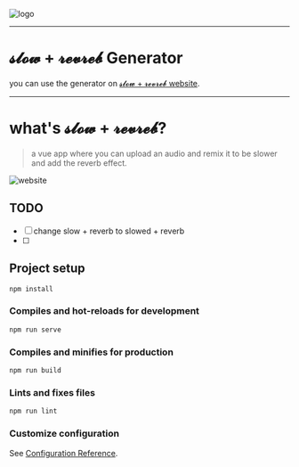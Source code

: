 ![logo](https://i.imgur.com/Pxgn0Ve.gif)

---

# 𝓼𝓵𝓸𝔀 + 𝓻𝓮𝓿𝓻𝓮𝓫 Generator
you can use the generator on [𝓼𝓵𝓸𝔀 + 𝓻𝓮𝓿𝓻𝓮𝓫 website](https://slowreverb.herokuapp.com/).

---

# what's 𝓼𝓵𝓸𝔀 + 𝓻𝓮𝓿𝓻𝓮𝓫?
> a vue app where you can upload an audio and remix it to be slower and add the reverb effect.

![website](https://i.imgur.com/KcHSPX3_d.webp?maxwidth=760&fidelity=grand)

## TODO
- [ ] change slow + reverb to slowed + reverb
- [ ] 

## Project setup
```
npm install
```

### Compiles and hot-reloads for development
```
npm run serve
```

### Compiles and minifies for production
```
npm run build
```

### Lints and fixes files
```
npm run lint
```

### Customize configuration
See [Configuration Reference](https://cli.vuejs.org/config/).
